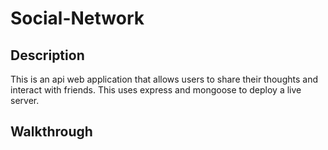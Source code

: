 # Social-Network

## Description
This is an api web application that allows users to share their thoughts and interact with friends. This uses express and mongoose to deploy a live server.

## Walkthrough
